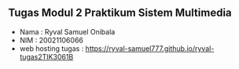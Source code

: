 ## Tugas Modul 2 Praktikum Sistem Multimedia
- Nama : Ryval Samuel Onibala 
- NIM  : 20021106066
- web hosting tugas : https://ryval-samuel777.github.io/ryval-tugas2TIK3061B

